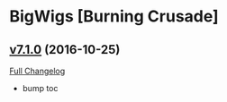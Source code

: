 # BigWigs [Burning Crusade]

## [v7.1.0](https://github.com/BigWigsMods/BigWigs_BurningCrusade/tree/v7.1.0) (2016-10-25) [](#top)
[Full Changelog](https://github.com/BigWigsMods/BigWigs_BurningCrusade/compare/v7.0.1...v7.1.0)

-   bump toc  
